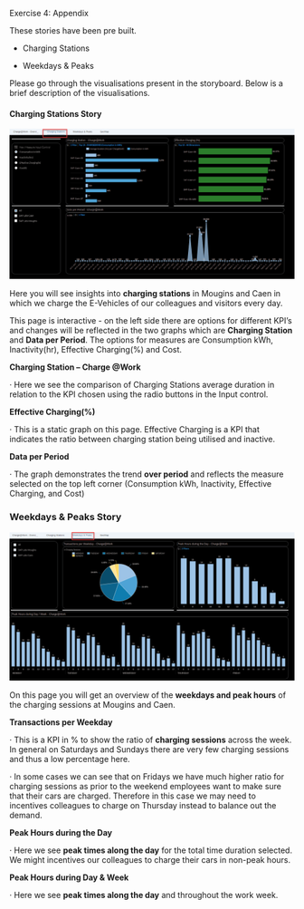 Exercise 4: Appendix

These stories have been pre built.

- Charging Stations

- Weekdays & Peaks

  

Please go through the visualisations present in the storyboard. Below is a brief description of the visualisations.

#### **Charging Stations Story**



![](Images/4.Appendix/image1.png)<!--- {width="5.65in" height="3.189583333333333in"} -->

Here you will see insights into **charging stations** in Mougins and Caen in which we charge the E-Vehicles of our colleagues and visitors every day.

This page is interactive - on the left side there are options for different KPI’s and changes will be reflected in the two graphs which are **Charging Station** and **Data per Period**. The options for measures are Consumption kWh, Inactivity(hr), Effective Charging(%) and Cost.

**Charging Station – Charge @Work**

·    Here we see the comparison of Charging Stations average duration in relation to the KPI chosen using the radio buttons in the Input control.

**Effective Charging(%)** 

·    This is a static graph on this page. Effective Charging is a KPI that indicates the ratio between charging station being utilised and inactive. 

**Data per Period**

·    The graph demonstrates the trend **over period** and reflects the measure selected on the top left corner (Consumption kWh, Inactivity, Effective Charging, and Cost)



### Weekdays & Peaks Story

![](Images/4.Appendix/image2.png)



On this page you will get an overview of the **weekdays and peak hours** of the charging sessions at Mougins and Caen.

**Transactions per Weekday**

·    This is a KPI in % to show the ratio of **charging sessions** across the week. In general on Saturdays and Sundays there are very few charging sessions and thus a low percentage here.

·    In some cases we can see that on Fridays we have much higher ratio for charging sessions as prior to the weekend employees want to make sure that their cars are charged. Therefore in this case we may need to incentives colleagues to charge on Thursday instead to balance out the demand. 

**Peak Hours during the Day** 

·    Here we see **peak times along the day** for the total time duration selected. We might incentives our colleagues to charge their cars in non-peak hours.

**Peak Hours during Day & Week** 

·    Here we see **peak times along the day** and throughout the work week. 
